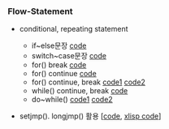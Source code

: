 ### Flow-Statement
* conditional, repeating statement
    * if~else문장 [code](https://github.com/csbyun-data/C-Pro/blob/main/chap01/Flow/Flow_control1.c)
    * switch~case문장 [code]()
    * for() break [code](https://github.com/csbyun-data/C-Pro/blob/main/chap01/Flow/Flow_control2.c)
    * for() continue [code](https://github.com/csbyun-data/C-Pro/blob/main/chap01/Flow/Flow_control3.c)
    * for() continue, break [code1](https://github.com/csbyun-data/C-Pro/blob/main/chap01/Flow/Flow_control7.c) [code2](https://github.com/csbyun-data/C-Pro/blob/main/chap01/Flow/Flow_control8.c)
    * while() continue, break [code](https://github.com/csbyun-data/C-Pro/blob/main/chap01/Flow/Flow_control4.c)
    * do~while() [code1](https://github.com/csbyun-data/C-Pro/blob/main/chap01/Flow/Flow_control5.c) [code2](https://github.com/csbyun-data/C-Pro/blob/main/chap01/Flow/Flow_control6.c)

* setjmp(). longjmp() 활용 [[code](https://github.com/csbyun-data/C-Pro/blob/main/chap01/Flow/setjmp.c), [xlisp code](https://github.com/csbyun-data/C-Pro/blob/main/chap01/Flow/xlisp_setjmp.c)]
